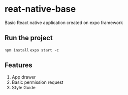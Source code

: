 # reat-native-base
Basic React native application created on expo framework

## Run the project
`npm install`
`expo start -c`

## Features
1. App drawer
2. Basic permission request
3. Style Guide
